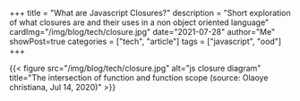 +++
title = "What are Javascript Closures?"
description = "Short exploration of what closures are and their uses in a non object oriented language"
cardImg="/img/blog/tech/closure.jpg"
date="2021-07-28"
author="Me"
showPost=true
categories = ["tech", "article"]
tags = ["javascript", "ood"]
+++

{{< figure src="/img/blog/tech/closure.jpg" alt="js closure diagram" title="The intersection of function and function scope (source: Olaoye christiana, Jul 14, 2020)" >}}

